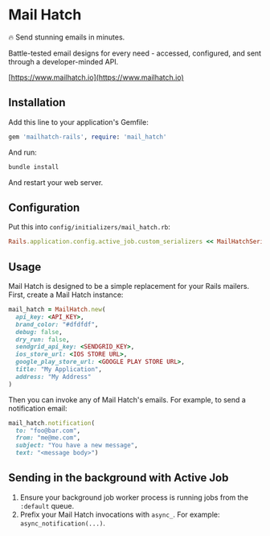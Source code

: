 # Mail Hatch

:fire: Send stunning emails in minutes.

Battle-tested email designs for every need - accessed, configured, and sent through a developer-minded API.

[https://www.mailhatch.io](https://www.mailhatch.io)

## Installation

Add this line to your application's Gemfile:

```ruby
gem 'mailhatch-rails', require: 'mail_hatch'
```

And run:

```sh
bundle install
```

And restart your web server.

## Configuration

Put this into `config/initializers/mail_hatch.rb`:

```ruby
Rails.application.config.active_job.custom_serializers << MailHatchSerializer
```

## Usage

Mail Hatch is designed to be a simple replacement for your Rails mailers. First, create a Mail Hatch instance:

```ruby
mail_hatch = MailHatch.new(
  api_key: <API_KEY>,
  brand_color: "#dfdfdf",
  debug: false,
  dry_run: false,
  sendgrid_api_key: <SENDGRID_KEY>,
  ios_store_url: <IOS STORE URL>,
  google_play_store_url: <GOOGLE PLAY STORE URL>,
  title: "My Application",
  address: "My Address"
)
```

Then you can invoke any of Mail Hatch's emails. For example, to send a notification email:

```ruby
mail_hatch.notification(
  to: "foo@bar.com", 
  from: "me@me.com", 
  subject: "You have a new message", 
  text: "<message body>")
```

## Sending in the background with Active Job

1. Ensure your background job worker process is running jobs from the `:default` queue.
2. Prefix your Mail Hatch invocations with `async_`. For example: `async_notification(...)`.